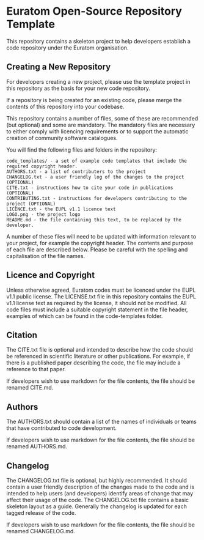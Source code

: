 Euratom Open-Source Repository Template
=======================================

This repository contains a skeleton project to help developers establish a code repository under the Euratom organisation.

Creating a New Repository
-------------------------

For developers creating a new project, please use the template project in this repository as the basis for your new code repository.

If a repository is being created for an existing code, please merge the contents of this repository into your codebase. 

This repository contains a number of files, some of these are recommended (but optional) and some are mandatory. The mandatory files are necessary to either comply with licencing requirements or to support the automatic creation of community software catalogues.

You will find the following files and folders in the repository:

    code_templates/ - a set of example code templates that include the required copyright header.
    AUTHORS.txt - a list of contributers to the project
    CHANGELOG.txt - a user friendly log of the changes to the project (OPTIONAL)
    CITE.txt - instructions how to cite your code in publications (OPTIONAL)
    CONTRIBUTING.txt - instructions for developers contributing to the project (OPTIONAL)
    LICENCE.txt - the EUPL v1.1 licence text
    LOGO.png - the project logo
    README.md - the file containing this text, to be replaced by the developer.

A number of these files will need to be updated with information relevant to your project, for example the copyright header. The contents and purpose of each file are described below. Please be careful with the spelling and capitalisation of the file names.

Licence and Copyright
---------------------

Unless otherwise agreed, Euratom codes must be licenced under the EUPL v1.1 public license. The LICENSE.txt file in this repository contains the EUPL v1.1 license text as required by the license, it should not be modified. All code files must include a suitable copyright statement in the file header, examples of which can be found in the code-templates folder.

Citation
--------

The CITE.txt file is optional and intended to describe how the code should be referenced in scientific literature or other publications. For example, if there is a published paper describing the code, the file may include a reference to that paper.

If developers wish to use markdown for the file contents, the file should be renamed CITE.md.

Authors
-------

The AUTHORS.txt should contain a list of the names of individuals or teams that have contributed to code development.

If developers wish to use markdown for the file contents, the file should be renamed AUTHORS.md.

Changelog
---------

The CHANGELOG.txt file is optional, but highly recommended. It should contain a user friendly description of the changes made to the code and is intended to help users (and developers) identify areas of change that may affect their usage of the code. The CHANGELOG.txt file contains a basic skeleton layout as a guide. Generally the changelog is updated for each tagged release of the code.

If developers wish to use markdown for the file contents, the file should be renamed CHANGELOG.md.



